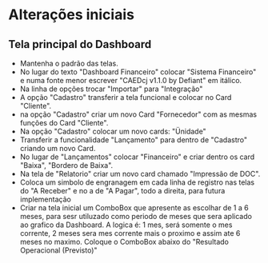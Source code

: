 # Alterações iniciais

## Tela principal do Dashboard

-   Mantenha o padrão das telas.
-   No lugar do texto "Dashboard Financeiro" colocar "Sistema Financeiro" e numa fonte menor escrever "CAEDcj v1.1.0 by Defiant" em itálico.
-   Na linha de opções trocar "Importar" para "Integração"
-   A opção "Cadastro" transferir a tela funcional e colocar no Card "Cliente".
-   na opção "Cadastro" criar um novo Card "Fornecedor" com as mesmas funções do Card "Cliente".
-   Na opção "Cadastro" colocar um novo cards: "Ünidade"
-   Transferir a funcionalidade "Lançamento" para dentro de "Cadastro" criando um novo Card.
-   No lugar de "Lançamentos" colocar "Financeiro" e criar dentro os card "Baixa", "Bordero de Baixa".
-   Na tela de "Relatorio" criar um novo card chamado "Impressão de DOC".
-   Coloca um simbolo de engranagem em cada linha de registro nas telas do "A Receber" e no a de "A Pagar", todo a direita, para futura implementação
-   Criar na tela inicial um ComboBox que apresente as escolhar de 1 a 6 meses, para sesr utiluzado como periodo de meses que sera aplicado ao grafico da Dashboard. A logica é: 1 mes, será somente o mes corrente, 2 meses sera mes corrente mais o proximo e assim ate 6 meses no maximo. Coloque o ComboBox abaixo do "Resultado Operacional (Previsto)"